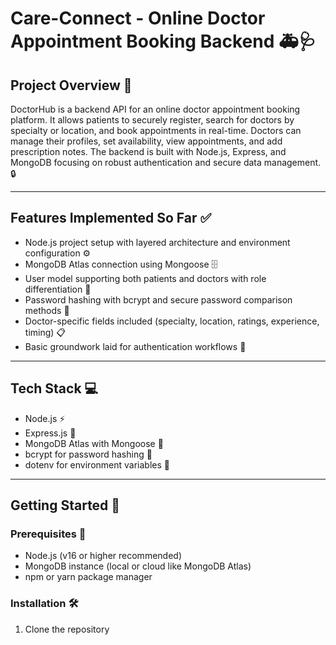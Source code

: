 # Care-Connect - Online Doctor Appointment Booking Backend 🚑🩺

## Project Overview 📝

DoctorHub is a backend API for an online doctor appointment booking platform. It allows patients to securely register, search for doctors by specialty or location, and book appointments in real-time. Doctors can manage their profiles, set availability, view appointments, and add prescription notes. The backend is built with Node.js, Express, and MongoDB focusing on robust authentication and secure data management. 🔒

---

## Features Implemented So Far ✅

- Node.js project setup with layered architecture and environment configuration ⚙️  
- MongoDB Atlas connection using Mongoose 🗄️  
- User model supporting both patients and doctors with role differentiation 👥  
- Password hashing with bcrypt and secure password comparison methods 🔐  
- Doctor-specific fields included (specialty, location, ratings, experience, timing) 📋  
- Basic groundwork laid for authentication workflows 🔧

---

## Tech Stack 💻

- Node.js ⚡  
- Express.js 🚀  
- MongoDB Atlas with Mongoose 🐘  
- bcrypt for password hashing 🔑  
- dotenv for environment variables 🌿

---

## Getting Started 🚀

### Prerequisites 🎯

- Node.js (v16 or higher recommended)  
- MongoDB instance (local or cloud like MongoDB Atlas)  
- npm or yarn package manager

### Installation 🛠️

1. Clone the repository  
